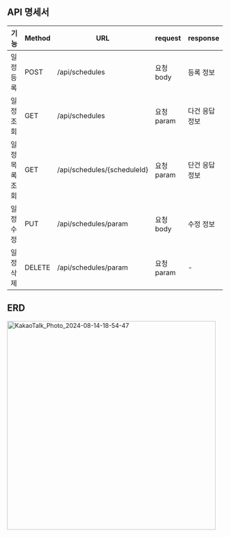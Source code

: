 ## API 명세서
| 기능          | Method    | URL                         | request   | response    |
| ------------ | --------- | --------------------------- | --------- | ----------- |
| 일정 등록      | POST      | /api/schedules              | 요청 body  | 등록 정보      |
| 일정 조회      | GET       | /api/schedules              | 요청 param | 다건 응답 정보  |
| 일정 목록 조회  | GET       | /api/schedules/{scheduleId} | 요청 param | 단건 응답 정보  |
| 일정 수정      | PUT       | /api/schedules/param        | 요청 body  | 수정 정보      |
| 일정 삭제      | DELETE    | /api/schedules/param        | 요청 param | -            |

## ERD
<img width="487" alt="KakaoTalk_Photo_2024-08-14-18-54-47" src="https://github.com/user-attachments/assets/fea5806c-5dc9-49bb-98f1-ee614e0ff997">
